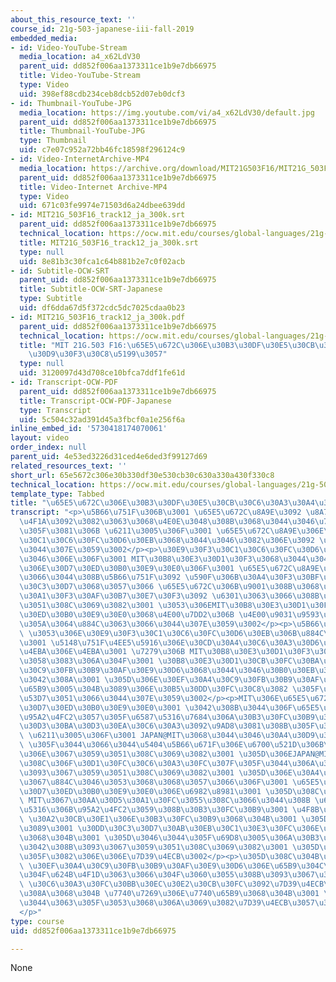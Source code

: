 ```yaml
---
about_this_resource_text: ''
course_id: 21g-503-japanese-iii-fall-2019
embedded_media:
- id: Video-YouTube-Stream
  media_location: a4_x62LdV30
  parent_uid: dd852f006aa1373311ce1b9e7db66975
  title: Video-YouTube-Stream
  type: Video
  uid: 398ef88cdb234ceb8dcb52d07eb0dcf3
- id: Thumbnail-YouTube-JPG
  media_location: https://img.youtube.com/vi/a4_x62LdV30/default.jpg
  parent_uid: dd852f006aa1373311ce1b9e7db66975
  title: Thumbnail-YouTube-JPG
  type: Thumbnail
  uid: c7e07c952a72bb46fc18598f296124c9
- id: Video-InternetArchive-MP4
  media_location: https://archive.org/download/MIT21G503F16/MIT21G_503F16_track12_ja_300k.mp4
  parent_uid: dd852f006aa1373311ce1b9e7db66975
  title: Video-Internet Archive-MP4
  type: Video
  uid: 671c03fe9974e71503d6a24dbee639dd
- id: MIT21G_503F16_track12_ja_300k.srt
  parent_uid: dd852f006aa1373311ce1b9e7db66975
  technical_location: https://ocw.mit.edu/courses/global-languages/21g-503-japanese-iii-fall-2019/instructor-insights/65e5672c306e30b330df30e530cb30c630a330a430f330c8/MIT21G_503F16_track12_ja_300k.srt
  title: MIT21G_503F16_track12_ja_300k.srt
  type: null
  uid: 8e81b3c30fca1c64b881b2e7c0f02acb
- id: Subtitle-OCW-SRT
  parent_uid: dd852f006aa1373311ce1b9e7db66975
  title: Subtitle-OCW-SRT-Japanese
  type: Subtitle
  uid: df6dda67d5f372cdc5dc7025cdaa0b23
- id: MIT21G_503F16_track12_ja_300k.pdf
  parent_uid: dd852f006aa1373311ce1b9e7db66975
  technical_location: https://ocw.mit.edu/courses/global-languages/21g-503-japanese-iii-fall-2019/instructor-insights/65e5672c306e30b330df30e530cb30c630a330a430f330c8/MIT21G_503F16_track12_ja_300k.pdf
  title: "MIT 21G.503 F16:\u65E5\u672C\u306E\u30B3\u30DF\u30E5\u30CB\u30C6\u30A3\u30A4\
    \u30D9\u30F3\u30C8\u5199\u3057"
  type: null
  uid: 3120097d43d708ce10bfca7ddf1fe61d
- id: Transcript-OCW-PDF
  parent_uid: dd852f006aa1373311ce1b9e7db66975
  title: Transcript-OCW-PDF-Japanese
  type: Transcript
  uid: 5c504c32ad391d45a3fbcf0a1e256f6a
inline_embed_id: '5730418174070061'
layout: video
order_index: null
parent_uid: 4e53ed3226d31ced4e6ded3f99127d69
related_resources_text: ''
short_url: 65e5672c306e30b330df30e530cb30c630a330a430f330c8
technical_location: https://ocw.mit.edu/courses/global-languages/21g-503-japanese-iii-fall-2019/instructor-insights/65e5672c306e30b330df30e530cb30c630a330a430f330c8
template_type: Tabbed
title: "\u65E5\u672C\u306E\u30B3\u30DF\u30E5\u30CB\u30C6\u30A3\u30A4\u30D9\u30F3\u30C8"
transcript: "<p>\u5B66\u751F\u306B\u3001 \u65E5\u672C\u8A9E\u3092 \u8A71\u3059\u6A5F\
  \u4F1A\u3092\u3082\u3063\u3068\u4E0E\u3048\u308B\u3068\u3044\u3046\u76EE\u7684\u306E\
  \u305F\u3081\u306B \u6211\u3005\u306F\u3001 \u65E5\u672C\u8A9E\u306E\u30E9\u30F3\
  \u30C1\u30C6\u30FC\u30D6\u30EB\u3068\u3044\u3046\u3082\u306E\u3092 \u884C\u3063\u3066\
  \u3044\u307E\u3059\u3002</p><p>\u30E9\u30F3\u30C1\u30C6\u30FC\u30D6\u30EB\u3068\u3044\
  \u3046\u306E\u306F\u3001 MIT\u30B8\u30E3\u30D1\u30F3\u3068\u3044\u3046\u3001 \u3053\
  \u306E\u30D7\u30ED\u30B0\u30E9\u30E0\u306F\u3001 \u65E5\u672C\u8A9E\u3092\u3068\u3063\
  \u3066\u3044\u308B\u5B66\u751F\u3092 \u590F\u306B\u30A4\u30F3\u30BF\u30FC\u30F3\u30B7\
  \u30C3\u30D7\u3068\u3057\u3066 \u65E5\u672C\u306B\u9001\u308B\u3068\u3044\u3046\u30D5\
  \u30A1\u30F3\u30AF\u30B7\u30E7\u30F3\u3092 \u6301\u3063\u3066\u308B\u3093\u3067\u3059\
  \u3051\u308C\u3069\u3082\u3001 \u3053\u306EMIT\u30B8\u30E3\u30D1\u30F3\u306E\u30D7\
  \u30ED\u30B0\u30E9\u30E0\u3068\u4E00\u7DD2\u306B \u4E00\u9031\u9593\u306B\u4E00\u56DE\
  \u305A\u3064\u884C\u3063\u3066\u3044\u307E\u3059\u3002</p><p>\u5B66\u751F\u306F\u3001\
  \ \u3053\u306E\u30E9\u30F3\u30C1\u30C6\u30FC\u30D6\u30EB\u306B\u884C\u3063\u3066\
  \u3001 \u5148\u751F\u4EE5\u5916\u306E\u30CD\u30A4\u30C6\u30A3\u30D6\u306E\u65E5\u672C\
  \u4EBA\u306E\u4EBA\u3001 \u7279\u306B MIT\u30B8\u30E3\u30D1\u30F3\u3070\u304B\u308A\
  \u3058\u3083\u306A\u304F\u3001 \u30B8\u30E3\u30D1\u30CB\u30FC\u30BA\u30FB\u30EF\u30A4\
  \u30C9\u30FB\u30B9\u30AF\u30E9\u30D6\u3068\u3044\u3046\u30B0\u30EB\u30FC\u30D7\u304C\
  \u3042\u308A\u3001 \u305D\u306E\u30EF\u30A4\u30C9\u30FB\u30B9\u30AF\u30E9\u30D6\u306E\
  \u65B9\u3005\u304B\u3089\u306E\u30B5\u30DD\u30FC\u30C8\u3082 \u305F\u304F\u3055\u3093\
  \u53D7\u3051\u3066\u3044\u307E\u3059\u3002</p><p>MIT\u306E\u65E5\u672C\u8A9E\u306E\
  \u30D7\u30ED\u30B0\u30E9\u30E0\u3001 \u3042\u308B\u3044\u306F\u65E5\u672C\u8A9E\u306B\
  \u95A2\u4FC2\u3057\u305F\u6587\u5316\u7684\u306A\u30B3\u30FC\u30B9\u3092 \u305D\u306E\
  \u30D3\u30BA\u30D3\u30EA\u30C6\u30A3\u3092\u9AD8\u3081\u308B\u305F\u3081\u306B\u3001\
  \ \u6211\u3005\u306F\u3001 JAPAN@MIT\u3068\u3044\u3046\u30A4\u30D9\u30F3\u30C8\u3092\
  \ \u305F\u3044\u3066\u3044\u5404\u5B66\u671F\u306E\u6700\u521D\u306B\u884C\u3046\
  \u306E\u3067\u3059\u3051\u308C\u3069\u3082\u3001 \u305D\u306EJAPAN@MIT\u3001 \u3053\
  \u308C\u306F\u30D1\u30FC\u30C6\u30A3\u30FC\u307F\u305F\u3044\u306A\u3082\u306E\u306A\
  \u3093\u3067\u3059\u3051\u308C\u3069\u3082\u3001 \u305D\u306E\u30A4\u30D9\u30F3\u30C8\
  \u3067\u884C\u3046\u3053\u3068\u3068\u3057\u3066\u306F\u3001 \u65E5\u672C\u8A9E\u306E\
  \u30D7\u30ED\u30B0\u30E9\u30E0\u306E\u6982\u8981\u3001 \u305D\u308C\u304B\u3089\u3001\
  \ MIT\u3067\u30AA\u30D5\u30A1\u30FC\u3055\u308C\u3066\u3044\u308B \u65E5\u672C\u6587\
  \u5316\u306B\u95A2\u4FC2\u3059\u308B\u30B3\u30FC\u30B9\u3001 \u4F8B\u3048\u3070\u3001\
  \ \u30A2\u30CB\u30E1\u306E\u30B3\u30FC\u30B9\u3068\u304B\u3001 \u305D\u308C\u304B\
  \u3089\u3001 \u30DD\u30C3\u30D7\u30AB\u30EB\u30C1\u30E3\u30FC\u306E\u30B3\u30FC\u30B9\
  \u3068\u304B\u3001 \u305D\u3046\u3044\u305F\u69D8\u3005\u306A\u30B3\u30FC\u30B9\u304C\
  \u3042\u308B\u3093\u3067\u3059\u3051\u308C\u3069\u3082\u3001 \u305D\u3046\u3044\u3063\
  \u305F\u3082\u306E\u306E\u7D39\u4ECB\u3002</p><p>\u305D\u308C\u304B\u3089\u3001\
  \ \u30EF\u30A4\u30C9\u30FB\u30B9\u30AF\u30E9\u30D6\u306E\u65B9\u304C\u3001 \u3088\
  \u304F\u624B\u4F1D\u3063\u3066\u304F\u3060\u3055\u308B\u3093\u3067\u3059\u304C\u3001\
  \ \u30C6\u30A3\u30FC\u30BB\u30EC\u30E2\u30CB\u30FC\u3092\u7D39\u4ECB\u3057\u305F\
  \u308A\u3068\u304B \u7740\u7269\u306E\u7740\u65B9\u3068\u304B\u3001 \u305D\u3046\
  \u3044\u3063\u305F\u3053\u3068\u306A\u3069\u3082\u7D39\u4ECB\u3057\u307E\u3059\u3002\
  </p>"
type: course
uid: dd852f006aa1373311ce1b9e7db66975

---
```

None